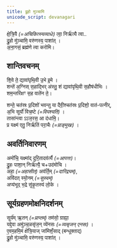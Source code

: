 ```yaml
---  
title: द्रुहो मुञ्चामि  
unicode_script: devanagari  
---  
```


क्षे॒त्रि॒यै *(=अचिकित्स्यव्याधेः)* त्वा॒ निर्ऋ॑त्यै त्वा..  
द्रु॒हो मु॑ञ्चामि॒ वरु॑णस्य॒ पाशा॑त् ।  
अ॒ना॒गसं॒ ब्रह्म॑णे त्वा करोमि।  
  
  
## शान्तिवचनम्  
  
शि॒वे ते॒ द्यावा॑पृथि॒वी उ॒भे इ॒मे ।  
शन्ते॑ अ॒ग्निस् स॒हाद्भिर् अ॑स्तु॒ शं द्यावा॑पृथि॒वी स॒हौष॑धीभिः ।  
शम॒न्तरि॑क्षꣳ स॒ह वाते॑न ते॒।  
  
  
शन्ते॒ चत॑स्रः प्र॒दिशो॑ भवन्तु या दैवी॒श्चत॑स्रः प्र॒दिशो॒ वात॑-पत्नीर्,  
अ॒भि सूर्यो॑ विच॒ष्टे *(=विपश्यति)* ।  
तासा॑न्त्वा ऽऽज॒रस॒ आ द॑धामि॒।  
प्र यक्ष्म॑ एतु॒ निर्ऋ॑तिं परा॒चैः *(=प्राङ्मुखः)* ।  
  
## अवर्तिनिवारणम्  
  
अमो॑चि॒ यक्ष्मा॑द् दुरि॒तादव॑र्त्यै *(=आपत्तः)*।  
द्रु॒हः पाशा॒न् निर्ऋ॑त्यै॒ च+उद॑मोचि ।  
अहा॒ *(=अहासीत्)* अव॑र्ति॒म् *(=दारिद्र्यम्)*,  
अवि॑दत् स्यो॒नम् *(=सुस्वम्)*  
अप्य॑भूद् भ॒द्रे सु॑कृ॒तस्य॑ लो॒के ।  
  
## सूर्यग्रहणमोक्षनिदर्शनम्  
  
सूर्य॑म् ऋ॒तन् *(=प्राप्तम्)* तम॑सो॒ ग्राह्या॒  
यद्दे॒वा अमु॑ञ्च॒न्नसृ॑ज॒न् व्ये॑नसः *(=व्यसृजन् एनसः)* ।  
ए॒वम॒हमि॒मं क्षे॑त्रि॒याज् जा॑मिशँ॒साद् (बन्धूक्ताद्)  
द्रु॒हो मु॑ञ्चामि॒ वरु॑णस्य॒ पाशा॑त् । 